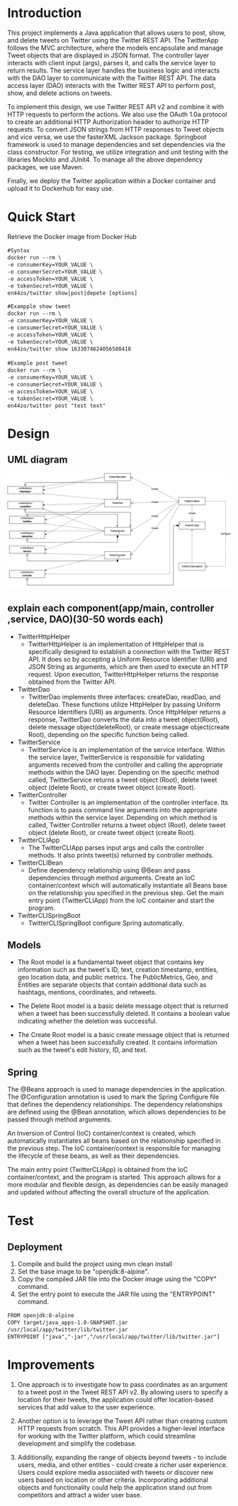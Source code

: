 # Introduction
This project implements a Java application that allows users to post, show, 
and delete tweets on Twitter using the Twitter REST API. The TwitterApp 
follows the MVC architecture, where the models encapsulate and manage Tweet 
objects that are displayed in JSON format. The controller layer interacts 
with client input (args), parses it, and calls the service layer to return 
results. The service layer handles the business logic and interacts with the 
DAO layer to communicate with the Twitter REST API. The data access layer (DAO) 
interacts with the Twitter REST API to perform post, show, and delete actions 
on tweets.

To implement this design, we use Twitter REST API v2 and combine it with HTTP requests to 
perform the actions. We also use the OAuth 1.0a protocol to create an additional HTTP Authorization header
to authorize HTTP requests. To convert JSON strings from HTTP responses to Tweet objects and vice versa,
we use the fasterXML Jackson package. Springboot framework is used to manage dependencies and set dependencies
via the class constructor. For testing, we utilize integration and unit testing with the libraries Mockito and
JUnit4. To manage all the above dependency packages, we use Maven.

Finally, we deploy the Twitter application within a Docker container and upload it to Dockerhub for easy use.
# Quick Start
Retrieve the Docker image from Docker Hub
```shell
#Syntax
docker run --rm \
-e consumerKey=YOUR_VALUE \
-e consumerSecret=YOUR_VALUE \
-e accessToken=YOUR_VALUE \
-e tokenSecret=YOUR_VALUE \
en44zo/twitter show|post|depete [options]
```

```shell
#Exampple show tweet
docker run --rm \
-e consumerKey=YOUR_VALUE \
-e consumerSecret=YOUR_VALUE \
-e accessToken=YOUR_VALUE \
-e tokenSecret=YOUR_VALUE \
en44zo/twitter show 1633074624056508418

#Example post tweet
docker run --rm \
-e consumerKey=YOUR_VALUE \
-e consumerSecret=YOUR_VALUE \
-e accessToken=YOUR_VALUE \
-e tokenSecret=YOUR_VALUE \
en44zo/twitter post "test text"
```

# Design
## UML diagram
![This is the UML diagram of the program](./assets/UML%20Relationship-Page-1.drawio.png)
## explain each component(app/main, controller ,service, DAO)(30-50 words each)
- TwitterHttpHelper 
  - TwitterHttpHelper is an implementation of HttpHelper that is specifically designed to establish a 
    connection with the Twitter REST API. It does so by accepting a Uniform Resource Identifier (URI) and 
     JSON String as arguments, which are then used to execute an HTTP request. 
    Upon execution, TwitterHttpHelper returns the response obtained from the Twitter API.
- TwitterDao
  - TwitterDao implements three interfaces: createDao, readDao, and deleteDao. These functions 
    utilize HttpHelper by passing Uniform Resource Identifiers (URI) as arguments. Once HttpHelper returns 
    a response, TwitterDao converts the data into a tweet object(Root), delete message object(deleteRoot), or create message 
    object(create Root), depending on the specific function being called.
- TwitterService
  - TwitterService is an implementation of the service interface. Within the service layer, TwitterService 
    is responsible for validating arguments received from the controller and calling the appropriate methods 
    within the DAO layer. Depending on the specific method called, TwitterService returns a tweet object (Root),
    delete tweet object (delete Root), or create tweet object (create Root).
- TwitterController 
  - Twitter Controller is an implementation of the controller interface. Its function is to pass command
    line arguments into the appropriate methods within the service layer. Depending on which method is called,
    Twitter Controller returns a tweet object (Root), delete tweet object (delete Root), or create tweet object
    (create Root).
- TwitterCLIApp
  - The TwitterCLIApp parses  input args and calls the controller methods. It also prints tweet(s) returned by controller methods.
- TwitterCLIBean
  - Define dependency relationship using @Bean and pass dependencies through method arguments.
    Create an IoC container/context which will automatically instantiate all Beans base on the relationship you specified in the previous step.
    Get the main entry point (TwitterCLIApp) from the IoC container and start the program.
- TwitterCLISpringBoot
  - TwitterCLISpringBoot configure Spring automatically.
## Models
- The Root model is a fundamental tweet object that contains key information such as the tweet's ID, text, creation timestamp, entities, geo location data, and public metrics. The PublicMetrics, Geo, and Entities are separate objects that contain additional data such as hashtags, mentions, coordinates, and retweets.

- The Delete Root model is a basic delete message object that is returned when a tweet has been successfully deleted. It contains a boolean value indicating whether the deletion was successful.

- The Create Root model is a basic create message object that is returned when a tweet has been successfully created. It contains information such as the tweet's edit history, ID, and text.
## Spring
The @Beans approach is used to manage dependencies in the application. The @Configuration annotation is used to mark the Spring Configure file that defines the dependency relationships. The dependency relationships are defined using the @Bean annotation, which allows dependencies to be passed through method arguments.

An Inversion of Control (IoC) container/context is created, which automatically instantiates all beans based on the relationship specified in the previous step. The IoC container/context is responsible for managing the lifecycle of these beans, as well as their dependencies.

The main entry point (TwitterCLIApp) is obtained from the IoC container/context, and the program is started. This approach allows for a more modular and flexible design, as dependencies can be easily managed and updated without affecting the overall structure of the application.
# Test
## Deployment
1. Compile and build the project using mvn clean install
2. Set the base image to be "openjdk:8-alpine".
3. Copy the compiled JAR file into the Docker image using the "COPY" command.
4. Set the entry point to execute the JAR file using the "ENTRYPOINT" command.
```shell
FROM openjdk:8-alpine
COPY target/java_apps-1.0-SNAPSHOT.jar /usr/local/app/twitter/lib/twitter.jar
ENTRYPOINT ["java","-jar","/usr/local/app/twitter/lib/twitter.jar"]
```
# Improvements
1. One approach is to investigate how to pass coordinates as an argument to a tweet post in the Tweet REST API v2. By allowing users to specify a location for their tweets, the application could offer location-based services that add value to the user experience.

2. Another option is to leverage the Tweet API rather than creating custom HTTP requests from scratch. This API provides a higher-level interface for working with the Twitter platform, which could streamline development and simplify the codebase.

3. Additionally, expanding the range of objects beyond tweets - to include users, media, and other entities - could create a richer user experience. Users could explore media associated with tweets or discover new users based on location or other criteria. Incorporating additional objects and functionality could help the application stand out from competitors and attract a wider user base.